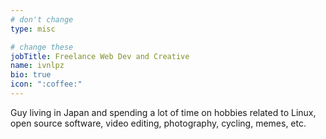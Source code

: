 ```yaml
---
# don't change
type: misc

# change these
jobTitle: Freelance Web Dev and Creative 
name: ivnlpz
bio: true
icon: ":coffee:"
---
```


Guy living in Japan and spending a lot of time on hobbies related to Linux, open source software, video editing, photography, cycling, memes, etc. 
